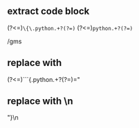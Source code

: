 ## extract code block
(?<=)```\{\.python.+?(?=)```
(?<=)```python.+?(?=)```

/gms

## replace with ##
(?<=)```\{\.python.+?(?=)="

## replace with \n
"\}\n